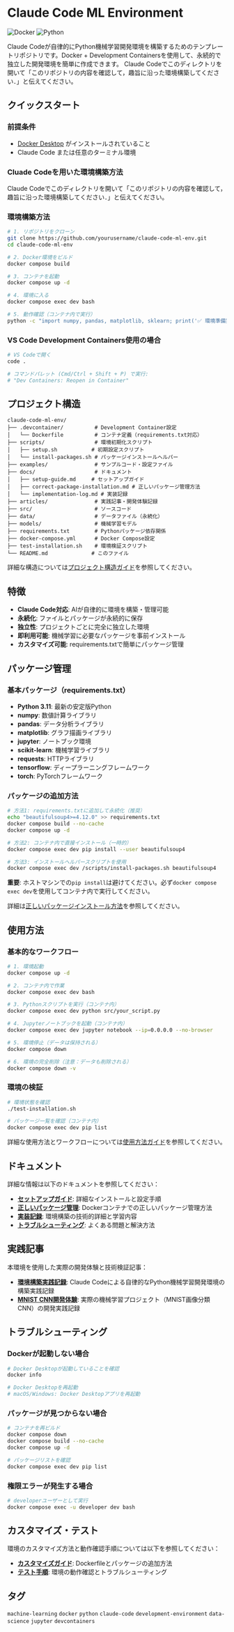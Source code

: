 # Claude Code ML Environment

![Docker](https://img.shields.io/badge/docker-ready-brightgreen.svg)
![Python](https://img.shields.io/badge/python-3.11-blue.svg)

Claude Codeが自律的にPython機械学習開発環境を構築するためのテンプレートリポジトリです。Docker + Development Containersを使用して、永続的で独立した開発環境を簡単に作成できます。
Claude Codeでこのディレクトリを開いて「このリポジトリの内容を確認して，趣旨に沿った環境構築してください．」と伝えてください。

## クイックスタート

### 前提条件

- [Docker Desktop](https://www.docker.com/products/docker-desktop/) がインストールされていること
- Claude Code または任意のターミナル環境

### Cluade Codeを用いた環境構築方法
Claude Codeでこのディレクトリを開いて「このリポジトリの内容を確認して，趣旨に沿った環境構築してください．」と伝えてください。

### 環境構築方法

```bash
# 1. リポジトリをクローン
git clone https://github.com/yourusername/claude-code-ml-env.git
cd claude-code-ml-env

# 2. Docker環境をビルド
docker compose build

# 3. コンテナを起動
docker compose up -d

# 4. 環境に入る
docker compose exec dev bash

# 5. 動作確認（コンテナ内で実行）
python -c "import numpy, pandas, matplotlib, sklearn; print('✅ 環境準備完了!')"
```

### VS Code Development Containers使用の場合

```bash
# VS Codeで開く
code .

# コマンドパレット (Cmd/Ctrl + Shift + P) で実行:
# "Dev Containers: Reopen in Container"
```

## プロジェクト構造

```
claude-code-ml-env/
├── .devcontainer/          # Development Container設定
│   └── Dockerfile          # コンテナ定義（requirements.txt対応）
├── scripts/                # 環境初期化スクリプト
│   ├── setup.sh           # 初期設定スクリプト
│   └── install-packages.sh # パッケージインストールヘルパー
├── examples/               # サンプルコード・設定ファイル
├── docs/                   # ドキュメント
│   ├── setup-guide.md     # セットアップガイド
│   ├── correct-package-installation.md # 正しいパッケージ管理方法
│   └── implementation-log.md # 実装記録
├── articles/               # 実践記事・開発体験記録
├── src/                    # ソースコード
├── data/                   # データファイル（永続化）
├── models/                 # 機械学習モデル
├── requirements.txt        # Pythonパッケージ依存関係
├── docker-compose.yml      # Docker Compose設定
├── test-installation.sh    # 環境検証スクリプト
└── README.md              # このファイル
```

詳細な構造については[プロジェクト構造ガイド](docs/setup-guide.md#プロジェクト構造)を参照してください。

## 特徴

- **Claude Code対応**: AIが自律的に環境を構築・管理可能
- **永続化**: ファイルとパッケージが永続的に保存
- **独立性**: プロジェクトごとに完全に独立した環境
- **即利用可能**: 機械学習に必要なパッケージを事前インストール
- **カスタマイズ可能**: requirements.txtで簡単にパッケージ管理

## パッケージ管理

### 基本パッケージ（requirements.txt）
- **Python 3.11**: 最新の安定版Python
- **numpy**: 数値計算ライブラリ
- **pandas**: データ分析ライブラリ  
- **matplotlib**: グラフ描画ライブラリ
- **jupyter**: ノートブック環境
- **scikit-learn**: 機械学習ライブラリ
- **requests**: HTTPライブラリ
- **tensorflow**: ディープラーニングフレームワーク
- **torch**: PyTorchフレームワーク

### パッケージの追加方法

```bash
# 方法1: requirements.txtに追加して永続化（推奨）
echo "beautifulsoup4>=4.12.0" >> requirements.txt
docker compose build --no-cache
docker compose up -d

# 方法2: コンテナ内で直接インストール（一時的）
docker compose exec dev pip install --user beautifulsoup4

# 方法3: インストールヘルパースクリプトを使用
docker compose exec dev /scripts/install-packages.sh beautifulsoup4
```

**重要**: ホストマシンでの`pip install`は避けてください。必ず`docker compose exec dev`を使用してコンテナ内で実行してください。

詳細は[正しいパッケージインストール方法](docs/correct-package-installation.md)を参照してください。

## 使用方法

### 基本的なワークフロー

```bash
# 1. 環境起動
docker compose up -d

# 2. コンテナ内で作業
docker compose exec dev bash

# 3. Pythonスクリプトを実行（コンテナ内）
docker compose exec dev python src/your_script.py

# 4. Jupyterノートブックを起動（コンテナ内）
docker compose exec dev jupyter notebook --ip=0.0.0.0 --no-browser

# 5. 環境停止（データは保持される）
docker compose down

# 6. 環境の完全削除（注意：データも削除される）
docker compose down -v
```

### 環境の検証

```bash
# 環境状態を確認
./test-installation.sh

# パッケージ一覧を確認（コンテナ内）
docker compose exec dev pip list
```

詳細な使用方法とワークフローについては[使用方法ガイド](docs/setup-guide.md#使用方法)を参照してください。

## ドキュメント

詳細な情報は以下のドキュメントを参照してください：

- **[セットアップガイド](docs/setup-guide.md)**: 詳細なインストールと設定手順
- **[正しいパッケージ管理](docs/correct-package-installation.md)**: Dockerコンテナでの正しいパッケージ管理方法
- **[実装記録](docs/implementation-log.md)**: 環境構築の技術的詳細と学習内容
- **[トラブルシューティング](docs/setup-guide.md#トラブルシューティング)**: よくある問題と解決方法

## 実践記事

本環境を使用した実際の開発体験と技術検証記事：

- **[環境構築実践記録](articles/1_make_environment.md)**: Claude Codeによる自律的なPython機械学習開発環境の構築実践記録
- **[MNIST CNN開発体験](articles/2_mnist_cnn_implementation.md)**: 実際の機械学習プロジェクト（MNIST画像分類CNN）の開発実践記録

## トラブルシューティング

### Dockerが起動しない場合
```bash
# Docker Desktopが起動していることを確認
docker info

# Docker Desktopを再起動
# macOS/Windows: Docker Desktopアプリを再起動
```

### パッケージが見つからない場合
```bash
# コンテナを再ビルド
docker compose down
docker compose build --no-cache
docker compose up -d

# パッケージリストを確認
docker compose exec dev pip list
```

### 権限エラーが発生する場合
```bash
# developerユーザーとして実行
docker compose exec -u developer dev bash
```

## カスタマイズ・テスト

環境のカスタマイズ方法と動作確認手順については以下を参照してください：

- **[カスタマイズガイド](docs/setup-guide.md#カスタマイズ)**: Dockerfileとパッケージの追加方法
- **[テスト手順](docs/setup-guide.md#動作確認)**: 環境の動作確認とトラブルシューティング

## タグ

`machine-learning` `docker` `python` `claude-code` `development-environment` `data-science` `jupyter` `devcontainers`
